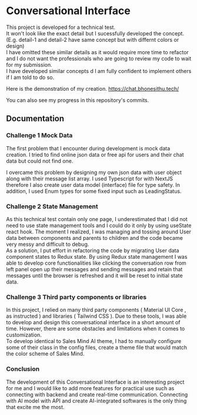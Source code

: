 # Conversational Interface

This project is developed for a technical test.  
It won't look like the exact detail but I sucessfully developed the concept.  
(E.g. detail-1 and detail-2 have same concept but with differnt colors or design)  
I have omitted these similar details as it would require more time to refactor and I do not want the professionals who are going to review my code to wait for my submission.  
I have developed similar concepts d I am fully confident to implement others if I am told to do so.  

Here is the demonstration of my creation.
https://chat.bhonesithu.tech/

You can also see my progress in this repository's commits.

## Documentation

### Challenge 1 Mock Data  
The first problem that I encounter during development is mock data creation. I tried to find online json data or free api for users and their chat data but could not find one.   
  
I overcame this problem by designing my own json data with user object along with their message list array. I used Typescript for with NextJS therefore I also create user data model (interface) file for type safety. In addition, I used Enum types for some fixed input such as LeadingStatus. 
	
	

### Challenge 2 State Management  

   As this technical test contain only one page, I underestimated that I did not need to use state management tools and I could do it only by using useState react hook. The moment I realized, I was managing and tossing around User data between components and parents to children and the code became very messy and difficult to debug.  
   As a solution, I put effort in refactoring the code by migrating User data component states to Redux state. By using Redux state management I was able to develop core functionalities like clicking the conversation row from left panel open up their messages and sending messages and retain that messages until the browser is refreshed and it will be reset to initial state data.

### Challenge 3 Third party components or libraries  

   In this project, I relied on many third party components ( Material UI Core , as instructed ) and libraries ( Tailwind CSS ). Due to these tools, I was able to develop and design this conversational interface in a short amount of time. However, there are some obstacles and limitations when it comes to customization.  
   To develop identical to Sales Mind AI theme, I had to manually configure some of their class in the config files, create a theme file that would match the color scheme of Sales Mind. 

### Conclusion  
  The development of this Conversational Interface is an interesting project for me and I would like to add more features for practical use such as connecting with backend and create real-time communication. Connecting with AI model with API and create AI-integrated softwares is the only thing that excite me the most. 

